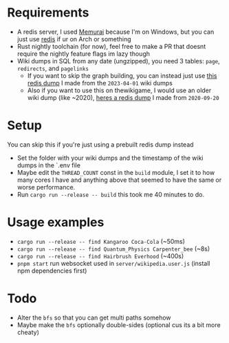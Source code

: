 # Requirements

- A redis server, I used [Memurai](https://www.memurai.com/) because I'm on Windows, but you can just use [redis](https://archlinux.org/packages/community/x86_64/redis/) if ur on Arch or something
- Rust nightly toolchain (for now), feel free to make a PR that doesnt require the nightly feature flags im lazy though
- Wiki dumps in SQL from any date (ungzipped), you need 3 tables: `page`, `redirects`, and `pagelinks`
    - If you want to skip the graph building, you can instead just use [this redis dump]() I made from the `2023-04-01` wiki dumps
    - Also if you want to use this on thewikigame, I would use an older wiki dump (like ~2020), [heres a redis dump]() I made from `2020-09-20`

# Setup

You can skip this if you're just using a prebuilt redis dump instead
- Set the folder with your wiki dumps and the timestamp of the wiki dumps in the `.env file
- Maybe edit the `THREAD_COUNT` const in the `build` module, I set it to how many cores I have and anything above that seemed to have the same or worse performance.
- Run `cargo run --release -- build` this took me 40 minutes to do.

# Usage examples
- `cargo run --release -- find Kangaroo Coca-Cola` (~50ms)
- `cargo run --release -- find Quantum_Physics Carpenter_bee` (~8s)
- `cargo run --release -- find Hairbrush Everhood` (~400s)
- `pnpm start` run websocket used in `server/wikipedia.user.js` (install npm dependencies first)

# Todo
- Alter the `bfs` so that you can get multi paths somehow
- Maybe make the `bfs` optionally double-sides (optional cus its a bit more cheaty)
